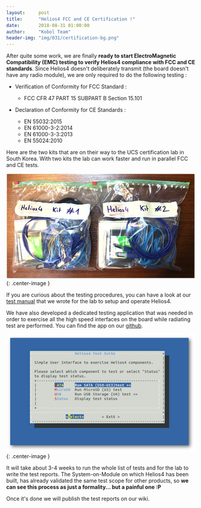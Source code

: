 ```yaml
---
layout:     post
title:      "Helios4 FCC and CE Certification !"
date:       2018-08-31 01:00:00
author:     "Kobol Team"
header-img: "img/031/certification-bg.png"
---
```


After quite some work, we are finally **ready to start ElectroMagnetic Compatibility (EMC) testing to verify Helios4 compliance with FCC and CE standards**. Since Helios4 doesn't deliberately transmit (the board doesn't have any radio module), we are only required to do the following testing :

- Verification of Conformity for FCC Standard :
    * FCC CFR 47 PART 15 SUBPART B Section 15.101

- Declaration of Conformity for CE Standards :
    * EN 55032:2015
    * EN 61000-3-2:2014
    * EN 61000-3-3:2013
    * EN 55024:2010

Here are the two kits that are on their way to the UCS certification lab in South Korea. With two kits the lab can work faster and run in parallel FCC and CE tests.

![Helios4 Test Kit](/img/031/test-kit.jpg){: .center-image }

If you are curious about the testing procedures, you can have a look at our [test manual](https://wiki.kobol.io/files/carrier/Helios4_FCC_CE_Test_Manual-v0.1.pdf) that we wrote for the lab to setup and operate Helios4.

We have also developed a dedicated testing application that was needed in order to exercise all the high speed interfaces on the board while radiating test are performed.  You can find the app on our [github](https://github.com/helios-4/test-suite).

![Helios4 Test Suite](/img/031/test-app.png){: .center-image }

It will take about 3-4 weeks to run the whole list of tests and for the lab to write the test reports. The System-on-Module on which Helios4 has been built, has already validated the same test scope for other products, so **we can see this process as just a formality... but a painful one :P**

Once it's done we will publish the test reports on our wiki.
